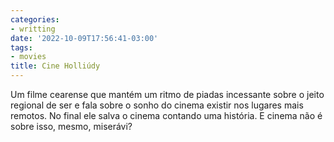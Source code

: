 ```yaml
---
categories:
- writting
date: '2022-10-09T17:56:41-03:00'
tags:
- movies
title: Cine Holliúdy
---
```


Um filme cearense que mantém um ritmo de piadas incessante sobre o jeito regional de ser e fala sobre o sonho do cinema existir nos lugares mais remotos. No final ele salva o cinema contando uma história. E cinema não é sobre isso, mesmo, miserávi?

